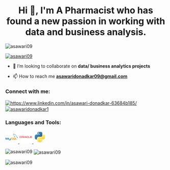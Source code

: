 <h1 align="center">Hi 👋, I'm A Pharmacist who has found a new passion in working with data and business analysis.</h1>
<p align="left"> <img src="https://komarev.com/ghpvc/?username=asawari09&label=Profile%20views&color=0e75b6&style=flat" alt="asawari09" /> </p>

<p align="left"> <a href="https://github.com/ryo-ma/github-profile-trophy"><img src="https://github-profile-trophy.vercel.app/?username=asawari09" alt="asawari09" /></a> </p>

- 👯 I’m looking to collaborate on **data/ business analytics projects**

- 📫 How to reach me **asawaridonadkar09@gmail.com**

<h3 align="left">Connect with me:</h3>
<p align="left">
<a href="https://linkedin.com/in/https://www.linkedin.com/in/asawari-donadkar-63684b185/" target="blank"><img align="center" src="https://raw.githubusercontent.com/rahuldkjain/github-profile-readme-generator/master/src/images/icons/Social/linked-in-alt.svg" alt="https://www.linkedin.com/in/asawari-donadkar-63684b185/" height="30" width="40" /></a>
<a href="https://www.hackerrank.com/asawaridonadkar1" target="blank"><img align="center" src="https://raw.githubusercontent.com/rahuldkjain/github-profile-readme-generator/master/src/images/icons/Social/hackerrank.svg" alt="asawaridonadkar1" height="30" width="40" /></a>
</p>

<h3 align="left">Languages and Tools:</h3>
<p align="left"> <a href="https://www.mysql.com/" target="_blank" rel="noreferrer"> <img src="https://raw.githubusercontent.com/devicons/devicon/master/icons/mysql/mysql-original-wordmark.svg" alt="mysql" width="40" height="40"/> </a> <a href="https://www.oracle.com/" target="_blank" rel="noreferrer"> <img src="https://raw.githubusercontent.com/devicons/devicon/master/icons/oracle/oracle-original.svg" alt="oracle" width="40" height="40"/> </a> <a href="https://www.python.org" target="_blank" rel="noreferrer"> <img src="https://raw.githubusercontent.com/devicons/devicon/master/icons/python/python-original.svg" alt="python" width="40" height="40"/> </a> </p>

<p><img align="left" src="https://github-readme-stats.vercel.app/api/top-langs?username=asawari09&show_icons=true&locale=en&layout=compact" alt="asawari09" /></p>

<p>&nbsp;<img align="center" src="https://github-readme-stats.vercel.app/api?username=asawari09&show_icons=true&locale=en" alt="asawari09" /></p>

<p><img align="center" src="https://github-readme-streak-stats.herokuapp.com/?user=asawari09&" alt="asawari09" /></p>
